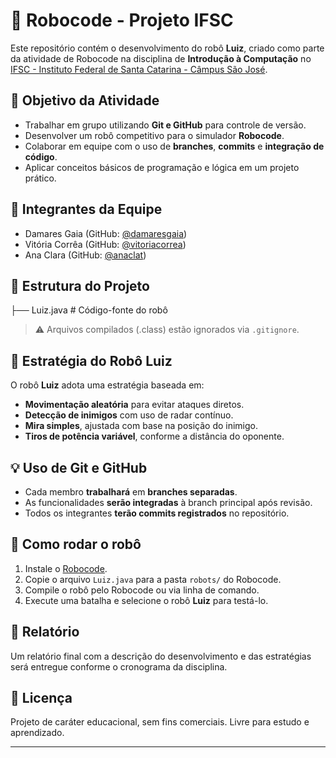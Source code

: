 # 🤖 Robocode - Projeto IFSC

Este repositório contém o desenvolvimento do robô **Luiz**, criado como parte da atividade de Robocode na disciplina de **Introdução à Computação** no [IFSC - Instituto Federal de Santa Catarina - Câmpus São José](https://www.ifsc.edu.br/web/campus-sao-jose).

## 🎯 Objetivo da Atividade

- Trabalhar em grupo utilizando **Git e GitHub** para controle de versão.
- Desenvolver um robô competitivo para o simulador **Robocode**.
- Colaborar em equipe com o uso de **branches**, **commits** e **integração de código**.
- Aplicar conceitos básicos de programação e lógica em um projeto prático.

## 👥 Integrantes da Equipe

- Damares Gaia (GitHub: [@damaresgaia](https://github.com/damaresgaia))
- Vitória Corrêa (GitHub: [@vitoriacorrea](https://github.com/vitoriacorrea))
- Ana Clara (GitHub: [@anaclat](https://github.com/anaclat))

## 📁 Estrutura do Projeto

├── Luiz.java # Código-fonte do robô

> ⚠️ Arquivos compilados (.class) estão ignorados via `.gitignore`.

## 🧠 Estratégia do Robô Luiz

O robô **Luiz** adota uma estratégia baseada em:
- **Movimentação aleatória** para evitar ataques diretos.
- **Detecção de inimigos** com uso de radar contínuo.
- **Mira simples**, ajustada com base na posição do inimigo.
- **Tiros de potência variável**, conforme a distância do oponente.

## 💡 Uso de Git e GitHub

- Cada membro **trabalhará** em **branches separadas**.
- As funcionalidades **serão integradas** à branch principal após revisão.
- Todos os integrantes **terão commits registrados** no repositório.

## 🚀 Como rodar o robô

1. Instale o [Robocode](https://robocode.sourceforge.io/).
2. Copie o arquivo `Luiz.java` para a pasta `robots/` do Robocode.
3. Compile o robô pelo Robocode ou via linha de comando.
4. Execute uma batalha e selecione o robô **Luiz** para testá-lo.

## 📝 Relatório

Um relatório final com a descrição do desenvolvimento e das estratégias será entregue conforme o cronograma da disciplina.

## 📜 Licença

Projeto de caráter educacional, sem fins comerciais. Livre para estudo e aprendizado.

---

